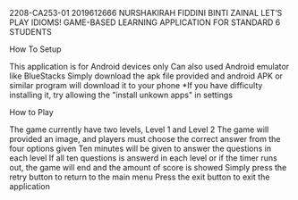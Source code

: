2208-CA253-01 2019612666 NURSHAKIRAH FIDDINI BINTI ZAINAL
LET’S PLAY IDIOMS! GAME-BASED LEARNING APPLICATION FOR STANDARD 6 STUDENTS

How To Setup

This application is for Android devices only
Can also used Android emulator like BlueStacks 
Simply download the apk file provided and android APK or similar program will download it to your phone
*If you have difficulty installing it, try allowing the "install unkown apps" in settings

How to Play

The game currently have two levels, Level 1 and Level 2
The game will provided an image, and players must choose the correct answer from the four options given 
Ten minutes will be given to answer the questions in each level
If all ten questions is answerd in each level or if the timer runs out, the game will end and the amount of score is showed
Simply press the retry button to return to the main menu
Press the exit button to exit the application
